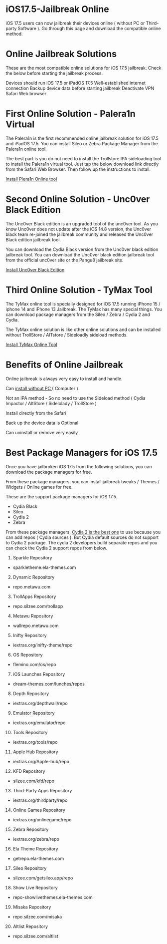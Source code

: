 # iOS17.5-Jailbreak Online

iOS 17.5 users can now jailbreak their devices online ( without PC or Third-party Software ). Go through this page and download the compatible online method.

# Online Jailbreak Solutions

These are the most compatible online solutions for iOS 17.5 jailbreak. Check the below before starting the jailbreak process.

Devices should run iOS 17.5 or iPadOS 17.5
Well-established internet connection
Backup device data before starting jailbreak
Deactivate VPN 
Safari Web browser


# First Online Solution - Palera1n Virtual 

The Palera1n is the first recommended online jailbreak solution for iOS 17.5 and iPadOS 17.5. You can install Sileo or Zebra Package Manager from the Palera1n online tool. 

The best part is you do not need to install the Trollstore IPA sideloading tool to install the Palera1n virtual tool. Just tap the below download link directly from the Safari Web Browser. Then follow up the instructions to install.

[Install Plera1n Online tool](https://download.pangu8.com/install/palerain-virtual/17-4/)


# Second Online Solution - Unc0ver Black Edition 

The Unc0ver Black edition is an upgraded tool of the unc0ver tool. As you know Unc0ver does not update after the iOS 14.8 version, the Unc0ver black team re-joined the jailbreak community and released the Unc0ver Black edition jailbreak tool.

You can download the Cydia Black version from the Unc0ver black edition jailbreak tool. You can download the Unc0ver black edition jailbreak tool from the official unc0ver site or the Pangu8 jailbreak site.

[Install Unc0ver Black Edition ](https://download.pangu8.com/install/pangu8App*/17-4/uncover-black/)


# Third Online Solution - TyMax Tool

The TyMax online tool is specially designed for iOS 17.5 running iPhone 15 / iphone 14 and iPhone 13 Jailbreak. The TyMax has many special things. You can download package managers from the Sileo / Zebra / Cydia 2 and Cydia. 

The TyMax online solution is like other online solutions and can be installed without TrollStore  / AlTstore / Sideloadly sideload methods.

[Install TyMax Online Tool](https://silzee.com/17-jailbreak/)


# Benefits of Online Jailbreak

Online jailbreak is always very easy to install and handle. 

Can [install without PC ](https://silzee.com/)( Computer )

Not an IPA method - So no need to use the Sideload method ( Cydia Impactor / AltStore / Sidelolady / TrollStore ) 

Install directly from the Safari

Back up the device data is Optional 

Can uninstall or remove very easily


# Best Package Managers for iOS 17.5

Once you have jailbroken iOS 17.5 from the following solutions, you can download the package managers for free.

From these package managers, you can install jailbreak tweaks / Themes / Widgets / Online games for free.  

These are the support package managers for iOS 17.5.

* Cydia Black 
* Sileo
* Cydia 2
* Zebra

From these package managers, [Cydia 2 is the best one](https://cydia2.com/) to use because you can add repos ( Cydia sources ). But Cydia default sources do not support to Cydia 2 package.  The cydia 2 developers build separate repos and you can check the Cydia 2 support repos from below.

 
1. Sparkle Repository
- sparkletheme.ela-themes.com
2. Dynamic Repository
- repo.metawu.com
3. TrollApps Repository
- repo.silzee.com/trollapp
4. Metawu Repository
- wallrepo.metawu.com
5. Inifty Repository
- iextras.org/inifty-theme/repo
6. OS Repository
- flemino.com/os/repo
7. iOS Launches Repository
- dream-themes.com/lunches/repos
8. Depth Repository
- iextras.org/depthwall/repo
9. Emulator Repository
- iextras.org/emulator/repo
10. Tools Repository
- iextras.org/tools/repo
11. Apple Hub Repository
- iextras.org/Apple-hub/repo
12. KFD Repository
- silzee.com/kfd/repo
13. Third-Party Apps Repository
- iextras.org/thirdparty/repo
14. Online Games Repository
- iextras.org/onlinegame/repo
15. Zebra Repository
- iextras.org/zebra/repo
16. Ela Theme Repository
- getrepo.ela-themes.com
17. Sileo Repository
- silzee.com/getsileo.app/repo
18. Show Live Repository
- repo-showlivethemes.ela-themes.com
19. Misaka Repository
- repo.silzee.com/misaka
20. Altlist Repository
- repo.silzee.com/altlist




